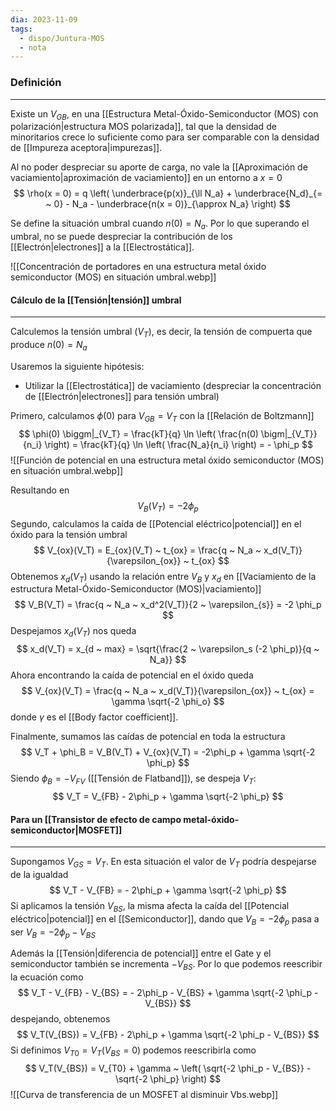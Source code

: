 ```yaml
---
dia: 2023-11-09
tags:
  - dispo/Juntura-MOS
  - nota
---
```

### Definición
---
Existe un $V_{GB}$, en una [[Estructura Metal-Óxido-Semiconductor (MOS) con polarización|estructura MOS polarizada]], tal que la densidad de minoritarios crece lo suficiente como para ser comparable con la densidad de [[Impureza aceptora|impurezas]].

Al no poder despreciar su aporte de carga, no vale la [[Aproximación de vaciamiento|aproximación de vaciamiento]] en un entorno a $x = 0$ $$ \rho(x = 0) = q \left( \underbrace{p(x)}_{\ll N_a} + \underbrace{N_d}_{= ~ 0} - N_a - \underbrace{n(x = 0)}_{\approx N_a} \right) $$

Se define la situación umbral cuando $n(0) = N_a$. Por lo que superando el umbral, no se puede despreciar la contribución de los [[Electrón|electrones]] a la [[Electrostática]].

![[Concentración de portadores en una estructura metal óxido semiconductor (MOS) en situación umbral.webp]]

#### Cálculo de la [[Tensión|tensión]] umbral
---
Calculemos la tensión umbral ($V_T$), es decir, la tensión de compuerta que produce $n(0) = N_a$

Usaremos la siguiente hipótesis:
* Utilizar la [[Electrostática]] de vaciamiento (despreciar la concentración de [[Electrón|electrones]] para tensión umbral)

Primero, calculamos $\phi(0)$ para $V_{GB} = V_T$ con la [[Relación de Boltzmann]] $$ \phi(0) \biggm|_{V_T} = \frac{kT}{q} \ln \left( \frac{n(0) \bigm|_{V_T}}{n_i} \right) = \frac{kT}{q} \ln \left( \frac{N_a}{n_i} \right) = - \phi_p $$
![[Función de potencial en una estructura metal óxido semiconductor (MOS) en situación umbral.webp]]

Resultando en $$ V_B(V_T) = - 2 \phi_p $$
Segundo, calculamos la caída de [[Potencial eléctrico|potencial]] en el óxido para la tensión umbral $$ V_{ox}(V_T) = E_{ox}(V_T) ~ t_{ox} = \frac{q ~ N_a ~ x_d(V_T)}{\varepsilon_{ox}} ~ t_{ox} $$
Obtenemos $x_d(V_T)$ usando la relación entre $V_B$ y $x_d$ en [[Vaciamiento de la estructura Metal-Óxido-Semiconductor (MOS)|vaciamiento]] $$ V_B(V_T) = \frac{q ~ N_a ~ x_d^2(V_T)}{2 ~ \varepsilon_{s}} = -2 \phi_p $$
Despejamos $x_d(V_T)$ nos queda $$ x_d(V_T) = x_{d ~ max} = \sqrt{\frac{2 ~ \varepsilon_s (-2 \phi_p)}{q ~ N_a}} $$
Ahora encontrando la caída de potencial en el óxido queda $$ V_{ox}(V_T) = \frac{q ~ N_a ~ x_d(V_T)}{\varepsilon_{ox}} ~ t_{ox} = \gamma \sqrt{-2 \phi_o} $$ donde $\gamma$ es el [[Body factor coefficient]].

Finalmente, sumamos las caídas de potencial en toda la estructura $$ V_T + \phi_B = V_B(V_T) + V_{ox}(V_T) = -2\phi_p + \gamma \sqrt{-2 \phi_p} $$
Siendo $\phi_B = -V_{FV}$ ([[Tensión de Flatband]]), se despeja $V_T$: $$ V_T = V_{FB} - 2\phi_p + \gamma \sqrt{-2 \phi_p} $$
#### Para un [[Transistor de efecto de campo metal-óxido-semiconductor|MOSFET]]
---
Supongamos $V_{GS} = V_T$. En esta situación el valor de $V_T$ podría despejarse de la igualdad $$ V_T - V_{FB} = - 2\phi_p + \gamma \sqrt{-2 \phi_p} $$ 
Si aplicamos la tensión $V_{BS}$, la misma afecta la caída del [[Potencial eléctrico|potencial]] en el [[Semiconductor]], dando que $V_B = -2 \phi_p$ pasa a ser $V_B = -2 \phi_p - V_{BS}$

Además la [[Tensión|diferencia de potencial]] entre el Gate y el semiconductor también se incrementa $-V_{BS}$. Por lo que podemos reescribir la ecuación como $$ V_T - V_{FB} - V_{BS} = - 2\phi_p - V_{BS} + \gamma \sqrt{-2 \phi_p - V_{BS}} $$ despejando, obtenemos $$ V_T(V_{BS}) = V_{FB} - 2\phi_p + \gamma \sqrt{-2 \phi_p - V_{BS}} $$
Si definimos $V_{T0} = V_T(V_{BS} = 0)$ podemos reescribirla como $$ V_T(V_{BS}) = V_{T0} + \gamma ~ \left( \sqrt{-2 \phi_p - V_{BS}} - \sqrt{-2 \phi_p} \right) $$
![[Curva de transferencia de un MOSFET al disminuir Vbs.webp]]